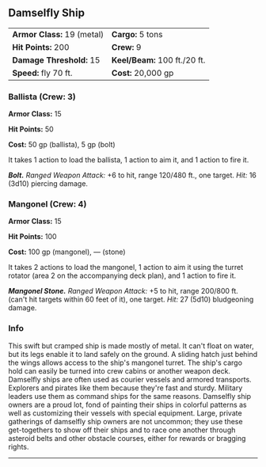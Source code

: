 ﻿## Damselfly Ship

|                             |                               |
|-----------------------------|-------------------------------|
| **Armor Class:** 19 (metal) | **Cargo:** 5 tons             |
| **Hit Points:** 200         | **Crew:** 9                   |
| **Damage Threshold:** 15    | **Keel/Beam:** 100 ft./20 ft. |
| **Speed:** fly 70 ft.       | **Cost:** 20,000 gp           |

### Ballista (Crew: 3)

**Armor Class:** 15

**Hit Points:** 50

**Cost:** 50 gp (ballista), 5 gp (bolt)

It takes 1 action to load the ballista, 1 action to aim it, and 1 action to fire it.

***Bolt.*** *Ranged Weapon Attack:*  +6 to hit, range 120/480 ft., one target. *Hit:* 16 (3d10) piercing damage.

### Mangonel (Crew: 4)

**Armor Class:** 15

**Hit Points:** 100

**Cost:** 100 gp (mangonel), — (stone)

It takes 2 actions to load the mangonel, 1 action to aim it using the turret rotator (area 2 on the accompanying deck plan), and 1 action to fire it.

***Mangonel Stone.*** *Ranged Weapon Attack:*  +5 to hit, range 200/800 ft. (can't hit targets within 60 feet of it), one target. *Hit:* 27 (5d10) bludgeoning damage.

### Info

This swift but cramped ship is made mostly of metal. It can't float on water, but its legs enable it to land safely on the ground. A sliding hatch just behind the wings allows access to the ship's mangonel turret. The ship's cargo hold can easily be turned into crew cabins or another weapon deck.
Damselfly ships are often used as courier vessels and armored transports. Explorers and pirates like them because they're fast and sturdy. Military leaders use them as command ships for the same reasons.
Damselfly ship owners are a proud lot, fond of painting their ships in colorful patterns as well as customizing their vessels with special equipment. Large, private gatherings of damselfly ship owners are not uncommon; they use these get-togethers to show off their ships and to race one another through asteroid belts and other obstacle courses, either for rewards or bragging rights.

---

